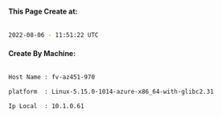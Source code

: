 
   
#### This Page Create at:

```bash

2022-08-06 - 11:51:22 UTC

```

#### Create By Machine:

```bash

Host Name : fv-az451-970

platform  : Linux-5.15.0-1014-azure-x86_64-with-glibc2.31

Ip Local  : 10.1.0.61

```

